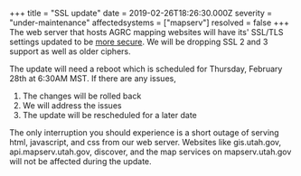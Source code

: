 +++
title = "SSL update"
date = 2019-02-26T18:26:30.000Z
severity = "under-maintenance"
affectedsystems = ["mapserv"]
resolved = false
+++
The web server that hosts AGRC mapping websites will have its' SSL/TLS settings updated to be [more secure](https://www.ssllabs.com/ssltest/analyze.html?d=atlas.utah.gov). We will be dropping SSL 2 and 3 support as well as older ciphers.

The update will need a reboot which is scheduled for Thursday, February 28th at 6:30AM MST. If there are any issues,

1. The changes will be rolled back
1. We will address the issues
1. The update will be rescheduled for a later date

The only interruption you should experience is a short outage of serving html, javascript, and css from our web server. Websites like gis.utah.gov, api.mapserv.utah.gov, discover, and the map services on mapserv.utah.gov will not be affected during the update.
